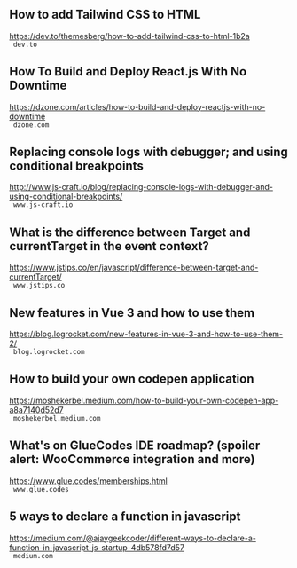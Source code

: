 ## How to add Tailwind CSS to HTML  
https://dev.to/themesberg/how-to-add-tailwind-css-to-html-1b2a  
 ` dev.to`
  

## How To Build and Deploy React.js With No Downtime  
https://dzone.com/articles/how-to-build-and-deploy-reactjs-with-no-downtime  
 ` dzone.com`
  

## Replacing console logs with debugger; and using conditional breakpoints  
http://www.js-craft.io/blog/replacing-console-logs-with-debugger-and-using-conditional-breakpoints/  
 ` www.js-craft.io`
  

## What is the difference between Target and currentTarget in the event context?  
https://www.jstips.co/en/javascript/difference-between-target-and-currentTarget/  
 ` www.jstips.co`
  

## New features in Vue 3 and how to use them  
https://blog.logrocket.com/new-features-in-vue-3-and-how-to-use-them-2/  
 ` blog.logrocket.com`
  

## How to build your own codepen application  
https://moshekerbel.medium.com/how-to-build-your-own-codepen-app-a8a7140d52d7  
 ` moshekerbel.medium.com`
  

## What's on GlueCodes IDE roadmap? (spoiler alert: WooCommerce integration and more)  
https://www.glue.codes/memberships.html  
 ` www.glue.codes`
  

## 5 ways to declare a function in javascript  
https://medium.com/@ajaygeekcoder/different-ways-to-declare-a-function-in-javascript-js-startup-4db578fd7d57  
 ` medium.com`
  

